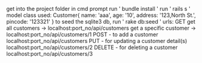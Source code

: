 get into the project folder in cmd prompt
run ' bundle install '
run ' rails s ' 
model class used: Customer{
	name: 'aaa',
	age: '10',
	address: '123,North St.',
	pincode: '123321'
}
to seed the sqlite3 db, run ' rake db:seed ' 
urls:
GET
get all customers -> localhost:port_no/api/customers
get a specific customer -> localhost:port_no/api/customers/1
POST - to add a customer
localhost:port_no/api/customers
PUT - for updating a customer detail(s)
localhost:port_no/api/customers/2
DELETE - for deleting a customer
localhost:port_no/api/customers/3
